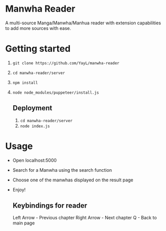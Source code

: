 
# Manwha Reader

A multi-source Manga/Manwha/Manhua reader with extension capabilities to add more sources with ease. 

# Getting started
1) `git clone https://github.com/YayL/manwha-reader`
2) `cd manwha-reader/server`
3) `npm install`
4) `node node_modules/puppeteer/install.js`

	## Deployment
	1) `cd manwha-reader/server`
	2) `node index.js`
	
# Usage
- Open localhost:5000
- Search for a Manwha using the search function
- Choose one of the manwhas displayed on the result page
-  Enjoy!

	## Keybindings for reader
	Left Arrow - Previous chapter
	Right Arrow - Next chapter
	Q - Back to main page


